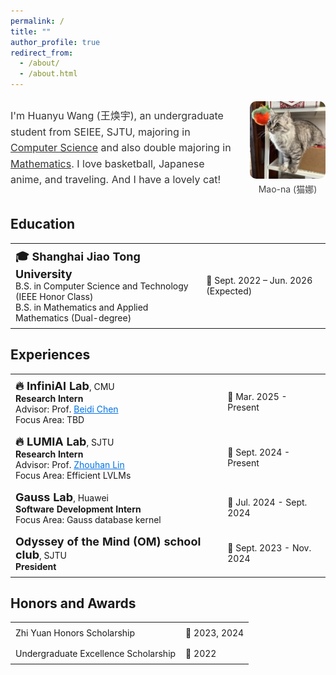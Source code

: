 ```yaml
---
permalink: /
title: ""
author_profile: true
redirect_from: 
  - /about/
  - /about.html
---
```


<style>
  a.no-style {
      text-decoration: none;
      color: inherit;
  }
  a.no-style:hover {
      text-decoration: underline;
      color: #0073e6;
  }
  td {
      font-size:14px;
      padding: 8px;
  }
</style>

<div class="profile-container" style="display: flex; align-items: center; justify-content: space-between; gap: 20px; width: 100%; margin: auto;">
    <div class="profile-text" style="flex: 3; font-size: 16px; line-height: 1.6; color: #333;">
        <p>
          I'm Huanyu Wang (王焕宇), an undergraduate student from <a href="https://www.seiee.sjtu.edu.cn/" target="_blank" class="no-style">SEIEE</a>, <a href="https://www.sjtu.edu.cn/" target="_blank" class="no-style">SJTU</a>, majoring in <span style="text-decoration: underline;">Computer Science</span> and also double majoring in <span style="text-decoration: underline;">Mathematics</span>. I love basketball, Japanese anime, and traveling. And I have a lovely cat!
        </p>
    </div>
    <div class="profile-image" style="flex: 1; display: flex; flex-direction: column; justify-content: center; align-items: center;">
        <img src="/images/cat.jpg" alt="Cat" style="max-width: 100%; height: auto; border-radius: 10px; object-fit: contain;">
        <figcaption style="margin-top: 6px; font-size: 14px; color: #444; text-align: center;">Mao-na (猫娜)</figcaption>
    </div>
</div>

## Education

<table>
  <tr>
    <td>
      <span style="font-size:18px; font-weight: bold;">🎓 Shanghai Jiao Tong University</span><br>
      B.S. in Computer Science and Technology (IEEE Honor Class)<br>
      B.S. in Mathematics and Applied Mathematics (Dual-degree)
    </td>
    <td>📅 Sept. 2022 – Jun. 2026 (Expected)</td>
  </tr>
</table>

## Experiences

<table>
  <tr>
    <td>
      <span style="font-size:18px; font-weight: bold;">🔥 <a href="https://www.infini-ai-lab.cmu.edu/" target="_blank" class="no-style">InfiniAI Lab</a></span>, CMU<br>
      <span style="font-weight: bold;">Research Intern</span><br>
      Advisor: Prof. <a href="https://www.andrew.cmu.edu/user/beidic/" target="_blank" style="color: #0073e6;">Beidi Chen</a><br>
      Focus Area: TBD
    </td>
    <td>📅 Mar. 2025 - Present</td>
  </tr>
  <tr>
    <td>
      <span style="font-size:18px; font-weight: bold;">🔥 <a href="https://github.com/LUMIA-Group" target="_blank" class="no-style">LUMIA Lab</a></span>, SJTU<br>
      <span style="font-weight: bold;">Research Intern</span><br>
      Advisor: Prof. <a href="https://hantek.github.io/" target="_blank" style="color: #0073e6;">Zhouhan Lin</a><br>
      Focus Area: Efficient LVLMs
    </td>
    <td>📅 Sept. 2024 - Present</td>
  </tr>
  <tr>
    <td>
      <span style="font-size:18px; font-weight: bold;">Gauss Lab</span>, Huawei<br>
      <span style="font-weight: bold;">Software Development Intern</span><br>
      Focus Area: Gauss database kernel
    </td>
    <td>📅 Jul. 2024 - Sept. 2024</td>
  </tr>
  <tr>
    <td>
      <span style="font-size:18px; font-weight: bold;">Odyssey of the Mind (OM) school club</span>, SJTU<br>
      <span style="font-weight: bold;">President</span>
    </td>
    <td>📅 Sept. 2023 - Nov. 2024</td>
  </tr>
</table>

## Honors and Awards

<table>
  <tr>
    <td>Zhi Yuan Honors Scholarship</td>
    <td>📅 2023, 2024</td>
  </tr>
  <tr>
    <td>Undergraduate Excellence Scholarship</td>
    <td>📅 2022</td>
  </tr>
</table>
